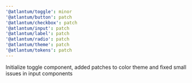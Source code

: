 ```yaml
---
'@atlantum/toggle': minor
'@atlantum/button': patch
'@atlantum/checkbox': patch
'@atlantum/input': patch
'@atlantum/label': patch
'@atlantum/radio': patch
'@atlantum/theme': patch
'@atlantum/tokens': patch
---
```


Initialize toggle component, added patches to color theme and fixed small issues in input components
